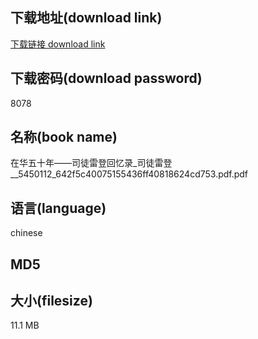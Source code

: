 ## 下载地址(download link)
[下载链接 download link](https://tutu365.netlify.app/?s=%E5%9C%A8%E5%8D%8E%E4%BA%94%E5%8D%81%E5%B9%B4%E2%80%94%E2%80%94%E5%8F%B8%E5%BE%92%E9%9B%B7%E7%99%BB%E5%9B%9E%E5%BF%86%E5%BD%95_%E5%8F%B8%E5%BE%92%E9%9B%B7%E7%99%BB__5450112_642f5c40075155436ff40818624cd753.pdf)

## 下载密码(download password)
8078

## 名称(book name)
在华五十年——司徒雷登回忆录_司徒雷登__5450112_642f5c40075155436ff40818624cd753.pdf.pdf

## 语言(language)
chinese

## MD5


## 大小(filesize)
11.1 MB
